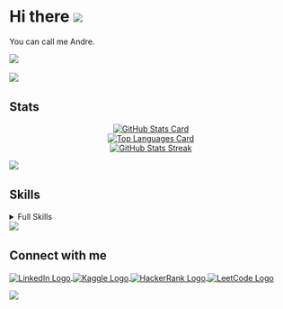 # Hi there&nbsp;<img src="https://tva1.sinaimg.cn/large/e6c9d24egy1h1571l0uucg205k05egri.gif" width="32" />

You can call me Andre.

![](https://komarev.com/ghpvc/?username=ndrvndr&color=447ff7&label=Visitor+count)

<img src="https://user-images.githubusercontent.com/73097560/115834477-dbab4500-a447-11eb-908a-139a6edaec5c.gif">

## Stats

<p align="center">
	<a href="https://github.com/ndrvndr">
		<img src="https://github-readme-stats.vercel.app/api/top-langs/?username=ndrvndr&layout=compact&theme=github_dark&hide_border=true" alt="GitHub Stats Card" /><br />
		<img src="https://github-readme-stats.vercel.app/api?username=ndrvndr&show_icons=true&theme=github_dark&hide_border=true" alt="Top Languages Card" /><br />
		<img src="https://github-readme-streak-stats.herokuapp.com/?user=ndrvndr&theme=github-dark-blue&hide_border=true" alt="GitHub Stats Streak" />
	</a>
</p>

<img src="https://user-images.githubusercontent.com/73097560/115834477-dbab4500-a447-11eb-908a-139a6edaec5c.gif">

## Skills

<details>
<summary>Full Skills</summary>

### Programming Languages

<p align="left">
	<a href="https://developer.mozilla.org/en-US/docs/Web/JavaScript" target="_blank" rel="noreferrer">
    	<img src="https://raw.githubusercontent.com/devicons/devicon/master/icons/javascript/javascript-original.svg" alt="javascript" width="40" height="40"/>
    </a>&nbsp;
	<a href="https://www.typescriptlang.org/" target="_blank" rel="noreferrer">
    	<img src="https://raw.githubusercontent.com/devicons/devicon/master/icons/typescript/typescript-original.svg" alt="typescript" width="40" height="40"/>
    </a>&nbsp;
	<a href="https://www.python.org" target="_blank" rel="noreferrer">
		<img src="https://raw.githubusercontent.com/devicons/devicon/master/icons/python/python-original.svg" alt="python" width="40" height="40"/>
	</a>
</p>

### Frontend Development

<p align="left">
	<a href="https://www.w3.org/html/" target="_blank" rel="noreferrer">
    	<img src="https://raw.githubusercontent.com/devicons/devicon/master/icons/html5/html5-original-wordmark.svg" alt="html5" width="40" height="40"/>
    </a>&nbsp;
	<a href="https://www.w3schools.com/css/" target="_blank" rel="noreferrer">
    	<img src="https://raw.githubusercontent.com/devicons/devicon/master/icons/css3/css3-original-wordmark.svg" alt="css3" width="40" height="40"/>
    </a>&nbsp;
	<a href="https://sass-lang.com" target="_blank" rel="noreferrer">
    	<img src="https://raw.githubusercontent.com/devicons/devicon/master/icons/sass/sass-original.svg" alt="sass" width="40" height="40"/>
    </a>&nbsp;
	<a href="https://tailwindcss.com/" target="_blank" rel="noreferrer">
    	<img src="https://www.vectorlogo.zone/logos/tailwindcss/tailwindcss-icon.svg" alt="tailwind" width="40" height="40"/>
    </a>&nbsp;
	<a href="https://reactjs.org/" target="_blank" rel="noreferrer">
    	<img src="https://raw.githubusercontent.com/devicons/devicon/master/icons/react/react-original-wordmark.svg" alt="react" width="40" height="40"/>
    </a>&nbsp;
	<a href="https://nextjs.org/" target="_blank" rel="noreferrer">
    	<img src="https://cdn.worldvectorlogo.com/logos/nextjs-2.svg" style="background-color: white;" alt="nextjs" width="40" height="40"/>
    </a>
</p>

### Backend Development

<p align="left">
	<a href="https://nodejs.org" target="_blank" rel="noreferrer">
    	<img src="https://raw.githubusercontent.com/devicons/devicon/master/icons/nodejs/nodejs-original-wordmark.svg" alt="nodejs" width="40" height="40"/>
    </a>&nbsp;
	<a href="https://expressjs.com" target="_blank" rel="noreferrer">
		<img src="https://raw.githubusercontent.com/devicons/devicon/master/icons/express/express-original-wordmark.svg" alt="express" width="40" height="40"/>
	</a>
</p>

### Database

<p align="left">
	<a href="https://www.postgresql.org" target="_blank" rel="noreferrer">
    	<img src="https://raw.githubusercontent.com/devicons/devicon/master/icons/postgresql/postgresql-original-wordmark.svg" alt="postgresql" width="40" height="40"/>
    </a>&nbsp;
	<a href="https://www.mongodb.com/" target="_blank" rel="noreferrer">
    	<img src="https://raw.githubusercontent.com/devicons/devicon/master/icons/mongodb/mongodb-original-wordmark.svg" alt="mongodb" width="40" height="40"/>
    </a>
</p>

### Testing

<p align="left">
	<a href="https://jestjs.io" target="_blank" rel="noreferrer">
    	<img src="https://www.vectorlogo.zone/logos/jestjsio/jestjsio-icon.svg" alt="jest" width="40" height="40"/>
    </a>
</p>

### Software

<p align="left">
	<a href="https://www.figma.com/" target="_blank" rel="noreferrer">
    	<img src="https://www.vectorlogo.zone/logos/figma/figma-icon.svg" alt="figma" width="40" height="40"/>
    </a>&nbsp;
	<a href="https://postman.com" target="_blank" rel="noreferrer">
    	<img src="https://www.vectorlogo.zone/logos/getpostman/getpostman-icon.svg" alt="postman" width="40" height="40"/>
    </a>&nbsp;
	<a href="https://git-scm.com/" target="_blank" rel="noreferrer">
    	<img src="https://www.vectorlogo.zone/logos/git-scm/git-scm-icon.svg" alt="git" width="40" height="40"/>
    </a>
</p>

</details>

<img src="https://user-images.githubusercontent.com/73097560/115834477-dbab4500-a447-11eb-908a-139a6edaec5c.gif">

## Connect with me

<p align="left">
	<a href="https://www.linkedin.com/in/andre-avindra/" target="blank">
		<img
			align="center"
			src="https://raw.githubusercontent.com/rahuldkjain/github-profile-readme-generator/master/src/images/icons/Social/linked-in-alt.svg"
			alt="LinkedIn Logo"
			height="30"
			width="40"
		/>
	</a>
	<a href="https://kaggle.com/andreavindra" target="blank">
		<img 
			align="center"
			src="https://raw.githubusercontent.com/rahuldkjain/github-profile-readme-generator/master/src/images/icons/Social/kaggle.svg"
			alt="Kaggle Logo"
			height="30"
			width="40"
		/>
	</a>
	<a href="https://www.hackerrank.com/andreavindra37" target="blank">
		<img 
			align="center"
			src="https://raw.githubusercontent.com/rahuldkjain/github-profile-readme-generator/master/src/images/icons/Social/hackerrank.svg"
			alt="HackerRank Logo"
			height="30"
			width="40"
		/>
	</a>
	<a href="https://www.leetcode.com/andreavindra37" target="blank">
		<img 
			align="center"
			src="https://raw.githubusercontent.com/rahuldkjain/github-profile-readme-generator/master/src/images/icons/Social/leet-code.svg"
			alt="LeetCode Logo"
			height="30"
			width="40"
		/>
	</a>
</p>

<img src="https://user-images.githubusercontent.com/73097560/115834477-dbab4500-a447-11eb-908a-139a6edaec5c.gif">
